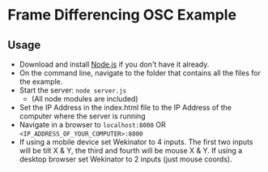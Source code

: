# Frame Differencing OSC Example

## Usage

* Download and install [Node.js](https://nodejs.org/) if you don't have it already. 
* On the command line, navigate to the folder that contains all the files for the example.
* Start the server: `node server.js`
   - (All node modules are included)
* Set the IP Address in the index.html file to the IP Address of the computer where the server is running
* Navigate in a browser to `localhost:8000` OR `<IP_ADDRESS_OF_YOUR_COMPUTER>:8000`
* If using a mobile device set Wekinator to 4 inputs. The first two inputs will be tilt X & Y, the third and fourth will be mouse X & Y. If using a desktop browser set Wekinator to 2 inputs (just mouse coords).
